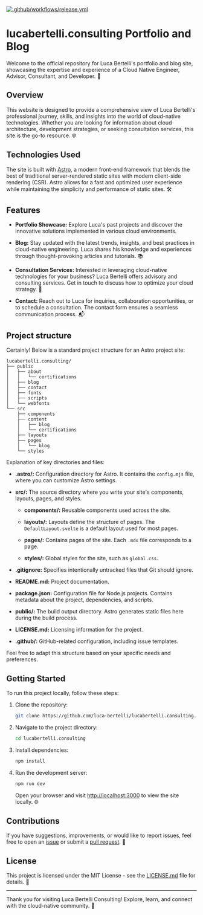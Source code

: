[![.github/workflows/release.yml](https://github.com/banshee86vr/lucabertelli.consulting/actions/workflows/release.yml/badge.svg)](https://github.com/banshee86vr/lucabertelli.consulting/actions/workflows/release.yml)

# lucabertelli.consulting Portfolio and Blog

Welcome to the official repository for Luca Bertelli's portfolio and blog site, showcasing the expertise and experience of a Cloud Native Engineer, Advisor, Consultant, and Developer. 🚀

## Overview

This website is designed to provide a comprehensive view of Luca Bertelli's professional journey, skills, and insights into the world of cloud-native technologies. Whether you are looking for information about cloud architecture, development strategies, or seeking consultation services, this site is the go-to resource. 🌐

## Technologies Used

The site is built with [Astro](https://astro.build/), a modern front-end framework that blends the best of traditional server-rendered static sites with modern client-side rendering (CSR). Astro allows for a fast and optimized user experience while maintaining the simplicity and performance of static sites. 🛠️

## Features

- **Portfolio Showcase:** Explore Luca's past projects and discover the innovative solutions implemented in various cloud environments.

- **Blog:** Stay updated with the latest trends, insights, and best practices in cloud-native engineering. Luca shares his knowledge and experiences through thought-provoking articles and tutorials. 📚

- **Consultation Services:** Interested in leveraging cloud-native technologies for your business? Luca Bertelli offers advisory and consulting services. Get in touch to discuss how to optimize your cloud strategy. 🤝

- **Contact:** Reach out to Luca for inquiries, collaboration opportunities, or to schedule a consultation. The contact form ensures a seamless communication process. 📬

## Project structure

Certainly! Below is a standard project structure for an Astro project site:

```plaintext
lucabertelli.consulting/
├── public
│   ├── about
│   │   └── certifications
│   ├── blog
│   ├── contact
│   ├── fonts
│   ├── scripts
│   └── webfonts
└── src
    ├── components
    ├── content
    │   ├── blog
    │   └── certifications
    ├── layouts
    ├── pages
    │   └── blog
    └── styles
```

Explanation of key directories and files:

- **.astro/:** Configuration directory for Astro. It contains the `config.mjs` file, where you can customize Astro settings.

- **src/:** The source directory where you write your site's components, layouts, pages, and styles.

  - **components/:** Reusable components used across the site.
  
  - **layouts/:** Layouts define the structure of pages. The `DefaultLayout.svelte` is a default layout used for most pages.

  - **pages/:** Contains pages of the site. Each `.mdx` file corresponds to a page.

  - **styles/:** Global styles for the site, such as `global.css`.

- **.gitignore:** Specifies intentionally untracked files that Git should ignore.

- **README.md:** Project documentation.

- **package.json:** Configuration file for Node.js projects. Contains metadata about the project, dependencies, and scripts.

- **public/:** The build output directory. Astro generates static files here during the build process.

- **LICENSE.md:** Licensing information for the project.

- **.github/:** GitHub-related configuration, including issue templates.

Feel free to adapt this structure based on your specific needs and preferences.

## Getting Started

To run this project locally, follow these steps:

1. Clone the repository:

   ```bash
   git clone https://github.com/luca-bertelli/lucabertelli.consulting.git
   ```

2. Navigate to the project directory:

   ```bash
   cd lucabertelli.consulting
   ```

3. Install dependencies:

   ```bash
   npm install
   ```

4. Run the development server:

   ```bash
   npm run dev
   ```

   Open your browser and visit [http://localhost:3000](http://localhost:3000) to view the site locally. 🌐

## Contributions

If you have suggestions, improvements, or would like to report issues, feel free to open an [issue](https://github.com/luca-bertelli/lucabertelli.consulting/issues) or submit a [pull request](https://github.com/luca-bertelli/lucabertelli.consulting/pulls). 🙌

## License

This project is licensed under the MIT License - see the [LICENSE.md](LICENSE.md) file for details. 📄

---

Thank you for visiting Luca Bertelli Consulting! Explore, learn, and connect with the cloud-native community. 🌟
